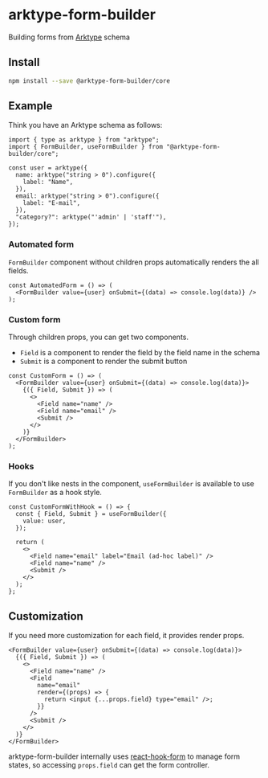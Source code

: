# arktype-form-builder

Building forms from [Arktype](https://arktype.io/) schema

## Install

```bash
npm install --save @arktype-form-builder/core
```

## Example

Think you have an Arktype schema as follows:

```tsx
import { type as arktype } from "arktype";
import { FormBuilder, useFormBuilder } from "@arktype-form-builder/core";

const user = arktype({
  name: arktype("string > 0").configure({
    label: "Name",
  }),
  email: arktype("string > 0").configure({
    label: "E-mail",
  }),
  "category?": arktype("'admin' | 'staff'"),
});
```

### Automated form

`FormBuilder` component without children props automatically renders the all fields.

```tsx
const AutomatedForm = () => (
  <FormBuilder value={user} onSubmit={(data) => console.log(data)} />
);
```

### Custom form

Through children props, you can get two components. 

* `Field` is a component to render the field by the field name in the schema
* `Submit` is a component to render the submit button

```tsx
const CustomForm = () => (
  <FormBuilder value={user} onSubmit={(data) => console.log(data)}>
    {({ Field, Submit }) => (
      <>
        <Field name="name" />
        <Field name="email" />
        <Submit />
      </>
    )}
  </FormBuilder>
);
```

### Hooks

If you don't like nests in the component, `useFormBuilder` is available to use `FormBuilder` as a hook style.

```tsx
const CustomFormWithHook = () => {
  const { Field, Submit } = useFormBuilder({
    value: user,
  });

  return (
    <>
      <Field name="email" label="Email (ad-hoc label)" />
      <Field name="name" />
      <Submit />
    </>
  );
};
```

## Customization

If you need more customization for each field, it provides render props.

```tsx
<FormBuilder value={user} onSubmit={(data) => console.log(data)}>
  {({ Field, Submit }) => (
    <>
      <Field name="name" />
      <Field
        name="email"
        render={(props) => {
          return <input {...props.field} type="email" />;
        }}
      />
      <Submit />
    </>
  )}
</FormBuilder>
```

arktype-form-builder internally uses [react-hook-form](https://react-hook-form.com/) to manage form states, so accessing `props.field` can get the form controller.
